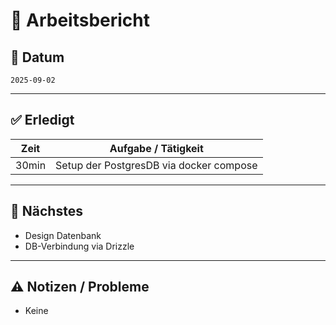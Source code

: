 # 📝 Arbeitsbericht

## 📅 Datum
`2025-09-02`

---

## ✅ Erledigt
| Zeit | Aufgabe / Tätigkeit |
|------|--------------------|
| 30min | Setup der PostgresDB via docker compose |

---

## 🚧 Nächstes
- Design Datenbank
- DB-Verbindung via Drizzle

---

## ⚠️ Notizen / Probleme
- Keine
